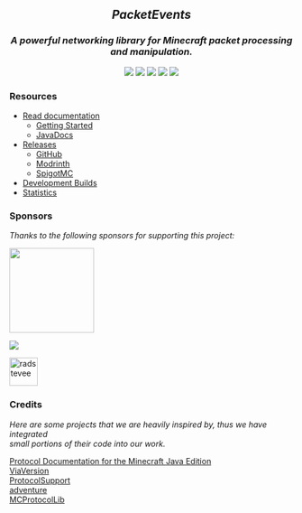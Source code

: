 <!--suppress HtmlDeprecatedAttribute -->
<div align="center">
    <h2><i>PacketEvents</i></h2>
    <h3><i>A powerful networking library for Minecraft packet processing and manipulation.</i></h3>
    <a href="https://github.com/retrooper/packetevents/actions"><img src="https://img.shields.io/github/actions/workflow/status/retrooper/packetevents/gradle-publish.yml?style=for-the-badge&logo=github"></a>
    <a href="https://discord.gg/DVHxPPxHZc"><img src="https://img.shields.io/discord/721686193061888071?color=5562e9&logo=discord&logoColor=white&style=for-the-badge"></a>
    <img src="https://img.shields.io/github/license/retrooper/packetevents?style=for-the-badge&logo=github">
    <a href="https://bstats.org/plugin/bukkit/packetevents/11327"><img src="https://img.shields.io/bstats/servers/11327?style=for-the-badge"></a>
    <a href="https://github.com/retrooper/packetevents/releases"><img src="https://img.shields.io/github/downloads/retrooper/packetevents/total.svg?style=for-the-badge&logo=github"></a>
</div>
<h3>Resources</h3>

- [Read documentation](https://docs.packetevents.com/)
    - [Getting Started](https://docs.packetevents.com/getting-started)
    - [JavaDocs](https://javadocs.packetevents.com)
- [Releases](https://github.com/retrooper/packetevents/releases/)
    - [GitHub](https://github.com/retrooper/packetevents/releases/)
    - [Modrinth](https://modrinth.com/plugin/packetevents)
    - [SpigotMC](https://www.spigotmc.org/resources/packetevents-api.80279/)
- [Development Builds](https://ci.codemc.io/job/retrooper/job/packetevents)
- [Statistics](https://bstats.org/plugin/bukkit/packetevents/11327)

<h3>Sponsors</h3>

<i>Thanks to the following sponsors for supporting this project:</i>

<a href="https://pebblehost.com"><img src="https://pebblehost.com/src/img/logos/main-old.png" width=150><br>

<a href="https://www.ej-technologies.com"><img src="https://www.ej-technologies.com/images/product_banners/jprofiler_small.png"><br>

<a href="https://github.com/radstevee"><img src="https://github.com/radstevee.png" width="50px" alt="radstevee"/></a><br>

<h3>Credits</h3>

<i>Here are some projects that we are heavily inspired by, thus we have integrated</i>\
<i>small portions of their code into our work.</i>

[Protocol Documentation for the Minecraft Java Edition](https://minecraft.wiki/w/Minecraft_Wiki:Projects/wiki.vg_merge/Protocol)\
[ViaVersion](https://github.com/ViaVersion/ViaVersion)\
[ProtocolSupport](https://github.com/ProtocolSupport/ProtocolSupport)\
[adventure](https://github.com/KyoriPowered/adventure)\
[MCProtocolLib](https://github.com/GeyserMC/MCProtocolLib/)  
